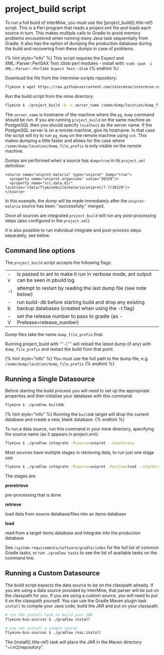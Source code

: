 # project\_build script

To run a full build of InterMine, you must use the \[project\_build\]{.title-ref} script. This is a Perl program that reads a project.xml file and loads each source in turn. This makes multiple calls to Gradle to avoid memory problems encountered when running many Java task sequentially from Gradle. It also has the option of dumping the production database during the build and recovering from these dumps in case of problems.

{% hint style="info" %}
This script requires the Expect and XML::Parser::PerlSAX Text::Glob perl modules - install with: `sudo cpan -i XML::Parser::PerlSAX Expect Text::Glob`
{% endhint %}

Download the file from the intermine-scripts repository:

```bash
flymine $ wget https://raw.githubusercontent.com/intermine/intermine-scripts/master/project_build
```

Run the build script from the mine directory:

```bash
flymine $ ./project_build -b -v server_name /some/dump/location/dump_file_prefix
```

The `server_name` is hostname of the machine where the `pg_dump` command should be run. If you are running `project_build` on the same machine as PostgreSQL then you should specify `localhost` as the server name. If the PostgreSQL server is on a remote machine, give its hostname. In that case the script will try to run `pg_dump` on the remote machine using `ssh`. This makes dumping a little faster and allows for the case where `/some/dump/location/dump_file_prefix` is only visible on the remote machine.

Dumps are performed when a source has `dump=true` in its `project.xml` definition:

```markup
<source name="uniprot-malaria" type="uniprot" dump="true">
  <property name="uniprot.organisms" value="36329"/>
  <property name="src.data.dir" location="/data/flyminebuild/malaria/uniprot/7.7/36329"/>
</source>
```

In this example, the dump will be made immediately after the `uniprot-malaria` source has been ''successfully'' merged.

Once all sources are integrated `project_build` will run any post-processing steps \(also configured in the `project.xml`\).

It is also possible to run individual integrate and post-process steps separately, see below.

## Command line options

The `project_build` script accepts the following flags:

|  |  |
| :--- | :--- |
| -v | is passed to ant to make it run in verbose mode, ant output can be seen in pbuild.log |
| -l | attempt to restart by reading the last dump file \(see note below\) |
| -b | run build-db before starting build and drop any existing backup databases \(created when using the -t flag\) |
| -V | set the release number to pass to gradle \(as -Prelease=release\_number\) |

Dump files take the name `dump_file_prefix`.final.

Running project\_build with '''`-l`''' will reload the latest dump \(if any\) with `dump_file_prefix` and restart the build from that point.

{% hint style="info" %}
You must use the full path to the dump file, e.g. `/some/dump/location/dump_file_prefix`
{% endhint %}

## Running a Single Datasource

Before starting the build process you will need to set up the appropriate properties and then initialise your database with this command:

```bash
flymine $ ./gradlew builddb
```

{% hint style="info" %}
Running the `builddb` target will drop the current database and create a new, blank database.
{% endhint %}

To run a data source, run this command in your mine directory, specifying the source name \(as it appears in project.xml\):

```bash
flymine $ ./gradlew integrate -Psource=uniprot --stacktrace
```

Most sources have multiple stages in retrieving data, to run just one stage use:

```bash
flymine $ ./gradlew integrate -Psource=uniprot -Paction=load --stacktrace
```

The stages are:

**preretrieve**

pre-processing that is done

**retrieve**

load data from source database/files into an items database

**load**

read from a target items database and integrate into the production database

See `/system-requirements/software/gradle/index` for the full list of common Gradle tasks, or run `./gradlew tasks` to see the list of available tasks on the command line.

## Running a Custom Datasource

The build script expects the data source to be on the classpath already. If you are using a data source provided by InterMine, that parser will be put on the classpath for you. If you are using a custom source, you will need to put it on the classpath yourself. You can use the Gradle Maven plugin task `install` to compile your Java code, build the JAR and put on your classpath.

```bash
# run the install task to build your JAR
flymine-bio-sources $ ./gradlew install
```

```bash
# you can install a single source
flymine-bio-sources $ ./gradlew rnai:install
```

The \[install\]{.title-ref} task will place the JAR in the Maven directory \"~/.m2/repository\".

